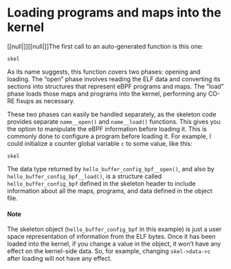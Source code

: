 # Loading programs and maps into the kernel

[[null|]][[null|]]The first call to an auto-generated function is this one:

    skel

As its name suggests, this function covers two phases: opening and loading. The “open” phase involves reading the ELF data and converting its sections into structures that represent eBPF programs and maps. The “load” phase loads those maps and programs into the kernel, performing any CO-RE fixups as necessary.

These two phases can easily be handled separately, as the skeleton code provides separate `name__open()` and `name__load()` functions. This gives you the option to manipulate the eBPF information before loading it. This is commonly done to configure a program before loading it. For example, I could initialize a counter global variable `c` to some value, like this:

    skel

The data type returned by `hello_buffer_config_bpf__open()`, and also by `hello_buffer_config_bpf__load()`, is a structure called `hello_buffer_config_bpf` defined in the skeleton header to include information about all the maps, programs, and data defined in the object file.

#### Note

The skeleton object (`hello_buffer_config_bpf` in this example) is just a user space representation of information from the ELF bytes. Once it has been loaded into the kernel, if you change a value in the object, it won’t have any effect on the kernel-side data. So, for example, changing `skel->data->c` after loading will not have any effect.